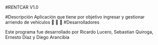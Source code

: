 #RENTCAR V1.0

#Descripción
Aplicación que tiene por objetivo ingresar y gestionar arriendo de vehículos :car: :car: :car:
#Desarrolladores

Este programa fue desarrollado por Ricardo Lucero, Sebastian Quiroga, Ernesto Díaz y Diego Arancibia 
